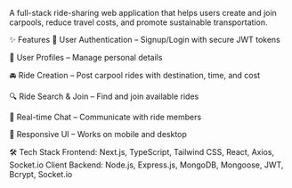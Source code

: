 A full-stack ride-sharing web application that helps users create and join carpools, reduce travel costs, and promote sustainable transportation.

✨ Features
🔐 User Authentication – Signup/Login with secure JWT tokens

👤 User Profiles – Manage personal details

🚘 Ride Creation – Post carpool rides with destination, time, and cost

🔍 Ride Search & Join – Find and join available rides

💬 Real-time Chat – Communicate with ride members

📱 Responsive UI – Works on mobile and desktop

🛠 Tech Stack
Frontend: Next.js, TypeScript, Tailwind CSS, React, Axios, Socket.io Client
Backend: Node.js, Express.js, MongoDB, Mongoose, JWT, Bcrypt, Socket.io
